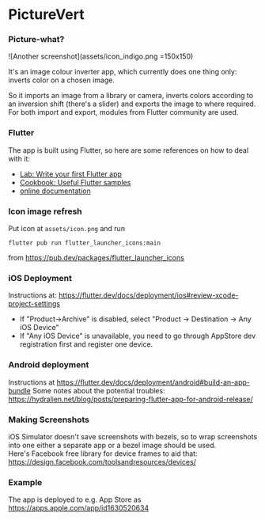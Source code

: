 # PictureVert

### Picture-what?

![Another screenshot](assets/icon_indigo.png =150x150)

It's an image colour inverter app, which currently does one thing only: inverts color on a chosen image.

So it imports an image from a library or camera, inverts colors according to an inversion shift (there's a slider) and exports the image to where required. For both import and export, modules from Flutter community are used.

### Flutter

The app is built using Flutter, so here are some references on how to deal with it:
- [Lab: Write your first Flutter app](https://flutter.dev/docs/get-started/codelab)
- [Cookbook: Useful Flutter samples](https://flutter.dev/docs/cookbook)
- [online documentation](https://flutter.dev/docs)

### Icon image refresh
Put icon at `assets/icon.png` and run
```
flutter pub run flutter_launcher_icons:main
``` 
from https://pub.dev/packages/flutter_launcher_icons

### iOS Deployment
Instructions at: https://flutter.dev/docs/deployment/ios#review-xcode-project-settings
- If "Product->Archive" is disabled, select "Product -> Destination -> Any iOS Device"
- If "Any iOS Device" is unavailable, you need to go through AppStore dev registration first and register one device.

### Android deployment
Instructions at https://flutter.dev/docs/deployment/android#build-an-app-bundle
Some notes about the potential troubles: https://hydralien.net/blog/posts/preparing-flutter-app-for-android-release/

### Making Screenshots
iOS Simulator doesn't save screenshots with bezels, so to wrap screenshots into one either a separate app or a bezel image should be used.  
Here's Facebook free library for device frames to aid that: https://design.facebook.com/toolsandresources/devices/

### Example
The app is deployed to e.g. App Store as https://apps.apple.com/app/id1630520634
